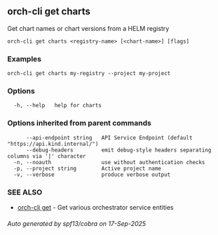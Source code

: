## orch-cli get charts

Get chart names or chart versions from a HELM registry

```
orch-cli get charts <registry-name> [<chart-name>] [flags]
```

### Examples

```
orch-cli get charts my-registry --project my-project
```

### Options

```
  -h, --help   help for charts
```

### Options inherited from parent commands

```
      --api-endpoint string   API Service Endpoint (default "https://api.kind.internal/")
      --debug-headers         emit debug-style headers separating columns via '|' character
  -n, --noauth                use without authentication checks
  -p, --project string        Active project name
  -v, --verbose               produce verbose output
```

### SEE ALSO

* [orch-cli get](orch-cli_get.md)	 - Get various orchestrator service entities

###### Auto generated by spf13/cobra on 17-Sep-2025
